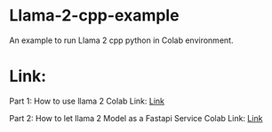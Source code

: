 # Llama-2-cpp-example
An example to run Llama 2 cpp python in Colab environment.

# Link:

Part 1: How to use llama 2
Colab Link: [Link](https://colab.research.google.com/github/LiuYuWei/Llama-2-cpp-example/blob/main/Llama-2-example.ipynb)

Part 2: How to let llama 2 Model as a Fastapi Service
Colab Link: [Link](https://colab.research.google.com/github/LiuYuWei/Llama-2-cpp-example/blob/main/Llama_2_FastAPI_Service_Colab_Example.ipynb)